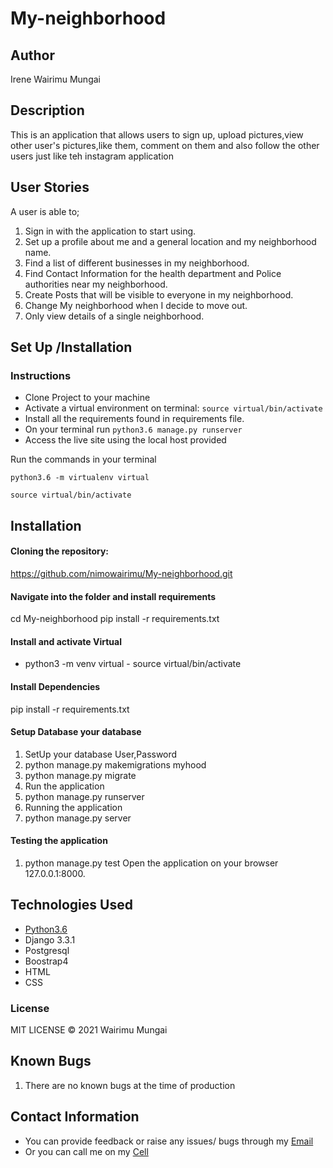 # My-neighborhood

## Author

Irene Wairimu Mungai 

## Description
This is an application that allows users to sign up, upload pictures,view other user's pictures,like them, comment on them and also follow the other users just like teh instagram application

## User Stories
A user is able to;
1. Sign in with the application to start using.
1. Set up a profile about me and a general location and my neighborhood name.
1. Find a list of different businesses in my neighborhood.
1. Find Contact Information for the health department and Police authorities near my neighborhood.
1. Create Posts that will be visible to everyone in my neighborhood.
1. Change My neighborhood when I decide to move out.
1. Only view details of a single neighborhood.




## Set Up /Installation
### Instructions 
* Clone Project to your machine
* Activate a virtual environment on terminal: `source virtual/bin/activate`
* Install all the requirements found in requirements file.
* On your terminal run `python3.6 manage.py runserver`
* Access the live site using the local host provided

Run the commands in your terminal
```
python3.6 -m virtualenv virtual
```

```
source virtual/bin/activate
```

## Installation
#### Cloning the repository:
https://github.com/nimowairimu/My-neighborhood.git
#### Navigate into the folder and install requirements
cd My-neighborhood pip install -r requirements.txt 
#### Install and activate Virtual
- python3 -m venv virtual - source virtual/bin/activate  
#### Install Dependencies
pip install -r requirements.txt 
#### Setup Database your database
1. SetUp your database User,Password
1. python manage.py makemigrations myhood
1. python manage.py migrate 
1. Run the application
1. python manage.py runserver 
1. Running the application
1. python manage.py server 

#### Testing the application
1. python manage.py test 
Open the application on your browser 127.0.0.1:8000.
        
##  Technologies Used

* [Python3.6](https://docs.python.org/3/)
* Django 3.3.1
* Postgresql 
* Boostrap4
* HTML
* CSS


### License

MIT LICENSE © 2021 Wairimu Mungai

## Known Bugs
1. There are no known bugs at the time of production

## Contact Information

 - You can provide feedback or raise any issues/ bugs through my [Email](nimowairimu@gmail.com)
  - Or you can call me on my [Cell](+254704529132)



